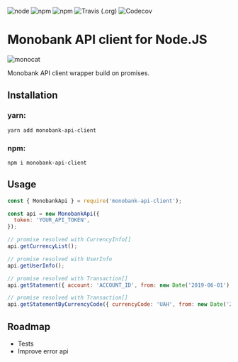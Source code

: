 ![node](https://img.shields.io/node/v/monobank-api-client.svg?style=flat-square)
![npm](https://img.shields.io/npm/v/monobank-api-client.svg?style=flat-square)
![npm](https://img.shields.io/npm/dm/monobank-api-client.svg?style=flat-square)
![Travis (.org)](https://img.shields.io/travis/JanGolle/monobank-api-client.svg?style=flat-square)
![Codecov](https://img.shields.io/codecov/c/github/JanGolle/monobank-api-client.svg?style=flat-square)

# Monobank API client for Node.JS

![monocat](https://user-images.githubusercontent.com/6859896/60575987-3102f780-9d85-11e9-986e-b7126af57f8d.png)

Monobank API client wrapper build on promises.

## Installation

### yarn:

```
yarn add monobank-api-client
```

### npm:

```
npm i monobank-api-client
```

## Usage

```javascript
const { MonobankApi } = require('monobank-api-client');

const api = new MonobankApi({
  token: 'YOUR_API_TOKEN',
});

// promise resolved with CurrencyInfo[]
api.getCurrencyList();

// promise resolved with UserInfo
api.getUserInfo();

// promise resolved with Transaction[]
api.getStatement({ account: 'ACCOUNT_ID', from: new Date('2019-06-01'), to: new Date('2019-06-28') });

// promise resolved with Transaction[]
api.getStatementByCurrencyCode({ currencyCode: 'UAH', from: new Date('2019-07-01') });
```

## Roadmap

- Tests
- Improve error api
